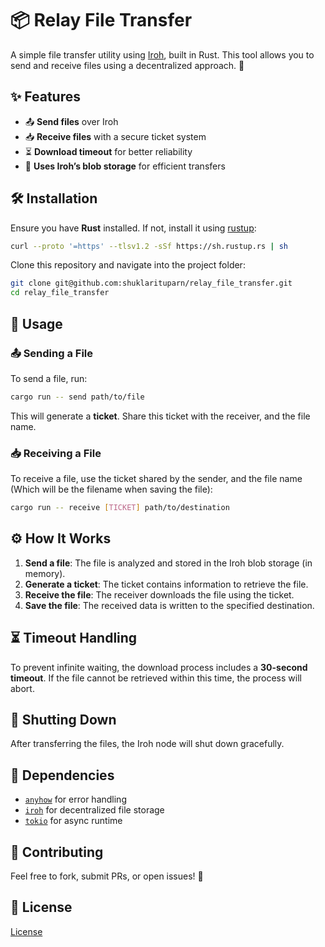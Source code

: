 # 📦 Relay File Transfer

A simple file transfer utility using [Iroh](https://github.com/n0-computer/iroh), built in Rust. This tool allows you to send and receive files using a decentralized approach. 🚀

## ✨ Features
- 📤 **Send files** over Iroh
- 📥 **Receive files** with a secure ticket system
- ⏳ **Download timeout** for better reliability
- 🔗 **Uses Iroh’s blob storage** for efficient transfers

## 🛠️ Installation
Ensure you have **Rust** installed. If not, install it using [rustup](https://rustup.rs/):

```sh
curl --proto '=https' --tlsv1.2 -sSf https://sh.rustup.rs | sh
```

Clone this repository and navigate into the project folder:

```sh
git clone git@github.com:shuklarituparn/relay_file_transfer.git
cd relay_file_transfer
```

## 🚀 Usage

### 📤 Sending a File
To send a file, run:

```sh
cargo run -- send path/to/file
```

This will generate a **ticket**. Share this ticket with the receiver, and the file name.

### 📥 Receiving a File
To receive a file, use the ticket shared by the sender, and the file name (Which will be the filename when saving the file):

```sh
cargo run -- receive [TICKET] path/to/destination
```

## ⚙️ How It Works
1. **Send a file**: The file is analyzed and stored in the Iroh blob storage (in memory).
2. **Generate a ticket**: The ticket contains information to retrieve the file.
3. **Receive the file**: The receiver downloads the file using the ticket.
4. **Save the file**: The received data is written to the specified destination.

## ⏳ Timeout Handling
To prevent infinite waiting, the download process includes a **30-second timeout**. If the file cannot be retrieved within this time, the process will abort.

## 🛑 Shutting Down
After transferring the files, the Iroh node will shut down gracefully.

## 🔧 Dependencies
- [`anyhow`](https://docs.rs/anyhow/latest/anyhow/) for error handling
- [`iroh`](https://github.com/n0-computer/iroh) for decentralized file storage
- [`tokio`](https://tokio.rs/) for async runtime

## 🤝 Contributing
Feel free to fork, submit PRs, or open issues! 🚀

## 📜 License
[License](./LICENSE)


